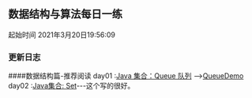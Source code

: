 
## 数据结构与算法每日一练
起始时间
2021年3月20日19:56:09

### 更新日志

####数据结构篇-推荐阅读
day01 :[Java 集合：Queue 队列](https://blog.csdn.net/u011240877/article/details/52860924)
-->[QueueDemo](_基本数据结构_.QueueDemo)  
day02 :[Java集合: Set](https://www.jianshu.com/p/b48c47a42916)---这个写的很好。
